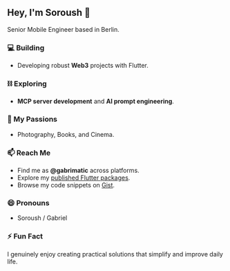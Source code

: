 ## Hey, I'm Soroush 👋

Senior Mobile Engineer based in Berlin.

### 💻 Building

* Developing robust **Web3** projects with Flutter.

### ⛓️ Exploring

* **MCP server development** and **AI prompt engineering**.

### 🧩 My Passions

* Photography, Books, and Cinema.

### 📫 Reach Me

* Find me as **@gabrimatic** across platforms.
* Explore my [published Flutter packages](https://pub.dev/publishers/gabrimatic.info/packages).
* Browse my code snippets on [Gist](https://gist.github.com/gabrimatic).

### 😄 Pronouns

* Soroush / Gabriel

### ⚡ Fun Fact

I genuinely enjoy creating practical solutions that simplify and improve daily life.
